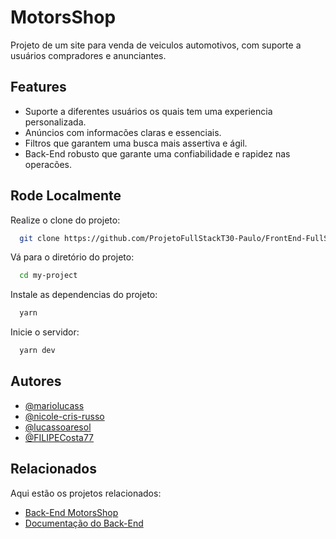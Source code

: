 
# MotorsShop

Projeto de um site para venda de veiculos automotivos, com suporte a usuários compradores e anunciantes. 

## Features

- Suporte a diferentes usuários os quais tem uma experiencia personalizada.
- Anúncios com informacões claras e essenciais.
- Filtros que garantem uma busca mais assertiva e ágil.
- Back-End robusto que garante uma confiabilidade e rapidez nas operacões.

## Rode Localmente

Realize o clone do projeto:

```bash
  git clone https://github.com/ProjetoFullStackT30-Paulo/FrontEnd-FullStackM6.git
```

Vá para o diretório do projeto:

```bash
  cd my-project
```

Instale as dependencias do projeto:

```bash
  yarn
```

Inicie o servidor:

```bash
  yarn dev
```

## Autores

- [@mariolucass](https://github.com/mariolucass)
- [@nicole-cris-russo](https://github.com/nicole-cris-russo)
- [@lucassoaresol](https://github.com/lucassoaresol)
- [@FILIPECosta77](https://github.com/FILIPECosta77)

## Relacionados

Aqui estão os projetos relacionados:

- [Back-End MotorsShop](https://github.com/ProjetoFullStackT30-Paulo/BackEnd-FullStackM6)
- [Documentação do Back-End](https://github.com/ProjetoFullStackT30-Paulo/Doc-BackEnd-FullStackM6)


